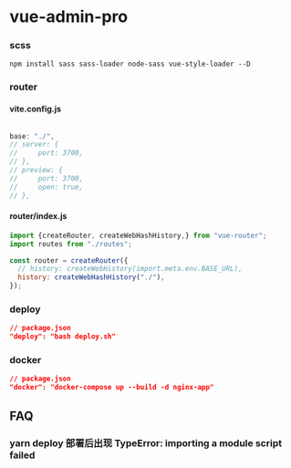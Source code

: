 # vue-admin-pro

### scss

```
npm install sass sass-loader node-sass vue-style-loader --D
```

### router

#### vite.config.js
```js

base: "./",
// server: {
//     port: 3700,
// },
// preview: {
//     port: 3700,
//     open: true,
// },
```

#### router/index.js

```js
import {createRouter, createWebHashHistory,} from "vue-router";
import routes from "./routes";

const router = createRouter({
  // history: createWebHistory(import.meta.env.BASE_URL),
  history: createWebHashHistory("./"),
});
```


### deploy


```json
// package.json
"deploy": "bash deploy.sh"
```

### docker
```json
// package.json
"docker": "docker-compose up --build -d nginx-app"
```


## FAQ

### yarn deploy 部署后出现 TypeError: importing a module script failed

